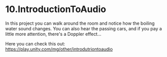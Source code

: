 # 10.IntroductionToAudio

In this project you can walk around the room and notice how the boiling water sound changes. You can also hear the passing cars, and if you pay a little more attention, there's a Doppler effect...

Here you can check this out:
https://play.unity.com/mg/other/introdutriontoaudio
